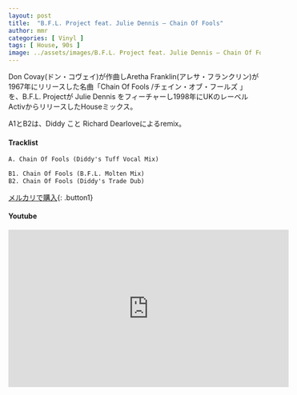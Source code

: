 ```yaml
---
layout: post
title:  "B.F.L. Project feat. Julie Dennis – Chain Of Fools"
author: mmr
categories: [ Vinyl ]
tags: [ House, 90s ]
image: ../assets/images/B.F.L. Project feat. Julie Dennis – Chain Of Fools.jpg
---
```


Don Covay(ドン・コヴェイ)が作曲しAretha Franklin(アレサ・フランクリン)が1967年にリリースした名曲「Chain Of Fools /チェイン・オブ・フールズ 」を、B.F.L. Projectが Julie Dennis をフィーチャーし1998年にUKのレーベルActivからリリースしたHouseミックス。

A1とB2は、Diddy こと Richard Dearloveによるremix。

#### Tracklist
```md
A. Chain Of Fools (Diddy's Tuff Vocal Mix)

B1. Chain Of Fools (B.F.L. Molten Mix)
B2. Chain Of Fools (Diddy's Trade Dub)
```

[メルカリで購入](https://jp.mercari.com/item/m10544350989?afid=6142608987){: .button1}

#### Youtube
<iframe width="560" height="315" src="https://www.youtube.com/embed/tkDfJmTd5WU?si=WGTc-UahLcAjDCgc" title="YouTube video player" frameborder="0" allow="accelerometer; autoplay; clipboard-write; encrypted-media; gyroscope; picture-in-picture; web-share" referrerpolicy="strict-origin-when-cross-origin" allowfullscreen></iframe>